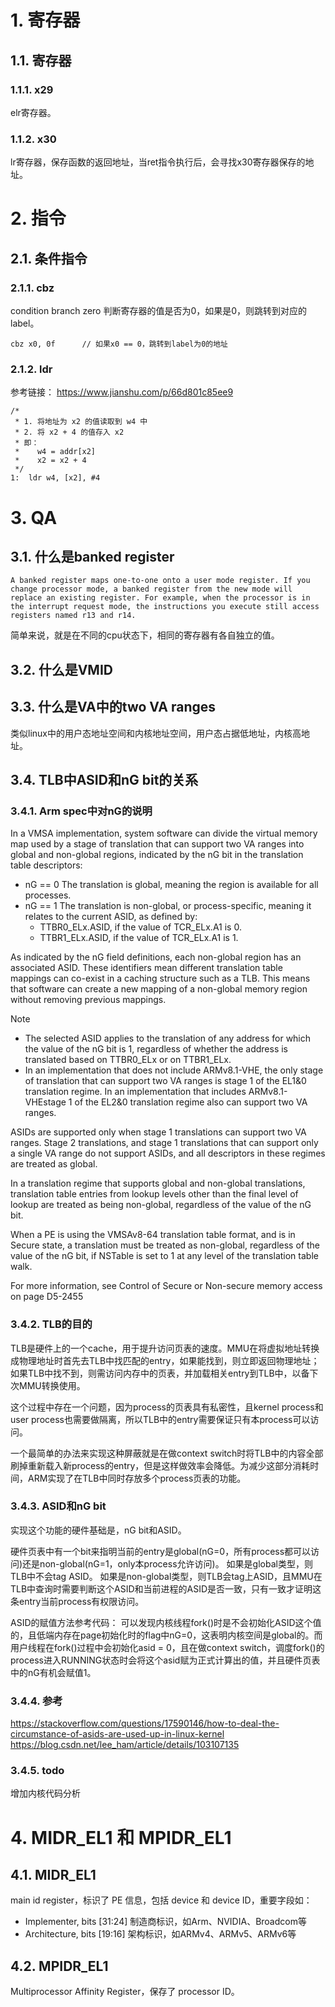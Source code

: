# 1. 寄存器
## 1.1. 寄存器
### 1.1.1. x29
elr寄存器。
### 1.1.2. x30
lr寄存器，保存函数的返回地址，当ret指令执行后，会寻找x30寄存器保存的地址。
# 2. 指令
## 2.1. 条件指令
### 2.1.1. cbz
condition branch zero
判断寄存器的值是否为0，如果是0，则跳转到对应的label。
```
cbz x0, 0f      // 如果x0 == 0，跳转到label为0的地址
```
### 2.1.2. ldr
参考链接：
https://www.jianshu.com/p/66d801c85ee9
```
/*
 * 1. 将地址为 x2 的值读取到 w4 中
 * 2. 将 x2 + 4 的值存入 x2
 * 即：
 *    w4 = addr[x2]
 *    x2 = x2 + 4
 */
1:	ldr	w4, [x2], #4
```

# 3. QA
## 3.1. 什么是banked register
```
A banked register maps one-to-one onto a user mode register. If you change processor mode, a banked register from the new mode will replace an existing register. For example, when the processor is in the interrupt request mode, the instructions you execute still access registers named r13 and r14.
```
简单来说，就是在不同的cpu状态下，相同的寄存器有各自独立的值。

## 3.2. 什么是VMID

## 3.3. 什么是VA中的two VA ranges
类似linux中的用户态地址空间和内核地址空间，用户态占据低地址，内核高地址。

## 3.4. TLB中ASID和nG bit的关系
### 3.4.1. Arm spec中对nG的说明
In a VMSA implementation, system software can divide the virtual memory map used by a stage of translation that can support two VA ranges into global and non-global regions, indicated by the nG bit in the translation table descriptors:

* nG == 0 
    The translation is global, meaning the region is available for all processes.
* nG == 1 
    The translation is non-global, or process-specific, meaning it relates to the current ASID, as defined by:
    * TTBR0_ELx.ASID, if the value of TCR_ELx.A1 is 0.
    * TTBR1_ELx.ASID, if the value of TCR_ELx.A1 is 1.

As indicated by the nG field definitions, each non-global region has an associated ASID. These identifiers mean different translation table mappings can co-exist in a caching structure such as a TLB. This means that software can create a new mapping of a non-global memory region without removing previous mappings.

Note
* The selected ASID applies to the translation of any address for which the value of the nG bit is 1, regardless of whether the address is translated based on TTBR0_ELx or on TTBR1_ELx.
* In an implementation that does not include ARMv8.1-VHE, the only stage of translation that can support two VA ranges is stage 1 of the EL1&0 translation regime. In an implementation that includes ARMv8.1-VHEstage 1 of the EL2&0 translation regime also can support two VA ranges.

ASIDs are supported only when stage 1 translations can support two VA ranges. Stage 2 translations, and stage 1 translations that can support only a single VA range do not support ASIDs, and all descriptors in these regimes are treated as global.

In a translation regime that supports global and non-global translations, translation table entries from lookup levels other than the final level of lookup are treated as being non-global, regardless of the value of the nG bit.

When a PE is using the VMSAv8-64 translation table format, and is in Secure state, a translation must be treated as non-global, regardless of the value of the nG bit, if NSTable is set to 1 at any level of the translation table walk.

For more information, see Control of Secure or Non-secure memory access on page D5-2455

### 3.4.2. TLB的目的
TLB是硬件上的一个cache，用于提升访问页表的速度。MMU在将虚拟地址转换成物理地址时首先去TLB中找匹配的entry，如果能找到，则立即返回物理地址；如果TLB中找不到，则需访问内存中的页表，并加载相关entry到TLB中，以备下次MMU转换使用。

这个过程中存在一个问题，因为process的页表具有私密性，且kernel process和user process也需要做隔离，所以TLB中的entry需要保证只有本process可以访问。

一个最简单的办法来实现这种屏蔽就是在做context switch时将TLB中的内容全部刷掉重新载入新process的entry，但是这样做效率会降低。为减少这部分消耗时间，ARM实现了在TLB中同时存放多个process页表的功能。

### 3.4.3. ASID和nG bit
实现这个功能的硬件基础是，nG bit和ASID。

硬件页表中有一个bit来指明当前的entry是global(nG=0，所有process都可以访问)还是non-global(nG=1，only本process允许访问)。
如果是global类型，则TLB中不会tag ASID。
如果是non-global类型，则TLB会tag上ASID，且MMU在TLB中查询时需要判断这个ASID和当前进程的ASID是否一致，只有一致才证明这条entry当前process有权限访问。

ASID的赋值方法参考代码：
可以发现内核线程fork()时是不会初始化ASID这个值的，且低端内存在page初始化时的flag中nG=0，这表明内核空间是global的。而用户线程在fork()过程中会初始化asid = 0，且在做context switch，调度fork()的process进入RUNNING状态时会将这个asid赋为正式计算出的值，并且硬件页表中的nG有机会赋值1。

### 3.4.4. 参考
https://stackoverflow.com/questions/17590146/how-to-deal-the-circumstance-of-asids-are-used-up-in-linux-kernel
https://blog.csdn.net/lee_ham/article/details/103107135

### 3.4.5. todo
增加内核代码分析

# 4. MIDR_EL1 和 MPIDR_EL1
## 4.1. MIDR_EL1
main id register，标识了 PE 信息，包括 device 和 device ID，重要字段如：
* Implementer, bits [31:24]
    制造商标识，如Arm、NVIDIA、Broadcom等
* Architecture, bits [19:16]
    架构标识，如ARMv4、ARMv5、ARMv6等

## 4.2. MPIDR_EL1
Multiprocessor Affinity Register，保存了 processor ID。